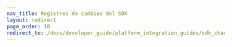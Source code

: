 ```yaml
---
nav_title: Registros de cambios del SDK
layout: redirect
page_order: 10
redirect_to: /docs/developer_guide/platform_integration_guides/sdk_changelogs/
---
```

